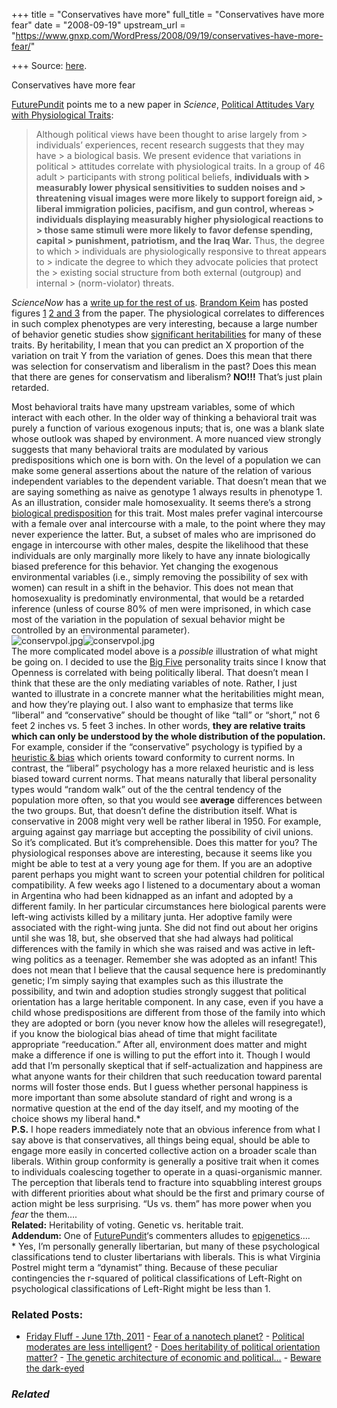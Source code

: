 +++
title = "Conservatives have more"
full_title = "Conservatives have more fear"
date = "2008-09-19"
upstream_url = "https://www.gnxp.com/WordPress/2008/09/19/conservatives-have-more-fear/"

+++
Source: [here](https://www.gnxp.com/WordPress/2008/09/19/conservatives-have-more-fear/).

Conservatives have more fear

[FuturePundit](http://www.futurepundit.com/archives/005552.html) points me to a new paper in *Science*, [Political Attitudes Vary with Physiological Traits](http://www.sciencemag.org/cgi/content/abstract/321/5896/1667):

> Although political views have been thought to arise largely from > individuals’ experiences, recent research suggests that they may have > a biological basis. We present evidence that variations in political > attitudes correlate with physiological traits. In a group of 46 adult > participants with strong political beliefs, **individuals with > measurably lower physical sensitivities to sudden noises and > threatening visual images were more likely to support foreign aid, > liberal immigration policies, pacifism, and gun control, whereas > individuals displaying measurably higher physiological reactions to > those same stimuli were more likely to favor defense spending, capital > punishment, patriotism, and the Iraq War.** Thus, the degree to which > individuals are physiologically responsive to threat appears to > indicate the degree to which they advocate policies that protect the > existing social structure from both external (outgroup) and internal > (norm-violator) threats.

*ScienceNow* has a [write up for the rest of us](http://sciencenow.sciencemag.org/cgi/content/full/sciencenow;2008/918/2). [Brandom Keim](http://blog.wired.com/wiredscience/2008/09/fearmongering-h.html) has posted figures [1](http://blog.wired.com/.shared/image.html?/photos/uncategorized/2008/09/18/threatresonse2.jpg) [2 and 3](http://blog.wired.com/.shared/image.html?/photos/uncategorized/2008/09/18/threatresponse.jpg) from the paper. The physiological correlates to differences in such complex phenotypes are very interesting, because a large number of behavior genetic studies show [significant heritabilities](https://en.wikipedia.org/wiki/Heritability) for many of these traits. By heritability, I mean that you can predict an X proportion of the variation on trait Y from the variation of genes. Does this mean that there was selection for conservatism and liberalism in the past? Does this mean that there are genes for conservatism and liberalism? **NO!!!** That’s just plain retarded.

  
Most behavioral traits have many upstream variables, some of which interact with each other. In the older way of thinking a behavioral trait was purely a function of various exogenous inputs; that is, one was a blank slate whose outlook was shaped by environment. A more nuanced view strongly suggests that many behavioral traits are modulated by various predispositions which one is born with. On the level of a population we can make some general assertions about the nature of the relation of various independent variables to the dependent variable. That doesn’t mean that we are saying something as naive as genotype 1 always results in phenotype 1. As an illustration, consider male homosexuality. It seems there’s a strong [biological predisposition](http://aappolicy.aappublications.org/cgi/reprint/pediatrics;113/6/1827.pdf) for this trait. Most males prefer vaginal intercourse with a female over anal intercourse with a male, to the point where they may never experience the latter. But, a subset of males who are imprisoned do engage in intercourse with other males, despite the likelihood that these individuals are only marginally more likely to have any innate biologically biased preference for this behavior. Yet changing the exogenous environmental variables (i.e., simply removing the possibility of sex with women) can result in a shift in the behavior. This does not mean that homosexuality is predominatly environmental, that would be a retarded inference (unless of course 80% of men were imprisoned, in which case most of the variation in the population of sexual behavior might be controlled by an environmental parameter).  
![conservpol.jpg](https://i0.wp.com/blogs.discovermagazine.com/gnxp/files/conservpol.jpg?resize=500%2C460)![conservpol.jpg](https://i0.wp.com/blogs.discovermagazine.com/gnxp/files/conservpol.jpg?resize=500%2C460)  
The more complicated model above is a *possible* illustration of what might be going on. I decided to use the [Big Five](https://en.wikipedia.org/wiki/Big_Five_personality_traits) personality traits since I know that Openness is correlated with being politically liberal. That doesn’t mean I think that these are the only mediating variables of note. Rather, I just wanted to illustrate in a concrete manner what the heritabilities might mean, and how they’re playing out. I also want to emphasize that terms like “liberal” and “conservative” should be thought of like “tall” or “short,” not 6 feet 2 inches vs. 5 feet 3 inches. In other words, **they are relative traits which can only be understood by the whole distribution of the population.**  
For example, consider if the “conservative” psychology is typified by a [heuristic & bias](http://www.acceleratingfuture.com/michael/works/heuristicsandbiases.htm) which orients toward conformity to current norms. In contrast, the “liberal” psychology has a more relaxed heuristic and is less biased toward current norms. That means naturally that liberal personality types would “random walk” out of the the central tendency of the population more often, so that you would see **average** differences between the two groups. But, that doesn’t define the distribution itself. What is conservative in 2008 might very well be rather liberal in 1950. For example, arguing against gay marriage but accepting the possibility of civil unions.  
So it’s complicated. But it’s comprehensible. Does this matter for you? The physiological responses above are interesting, because it seems like you might be able to test at a very young age for them. If you are an adoptive parent perhaps you might want to screen your potential children for political compatibility. A few weeks ago I listened to a documentary about a woman in Argentina who had been kidnapped as an infant and adopted by a different family. In her particular circumstances here biological parents were left-wing activists killed by a military junta. Her adoptive family were associated with the right-wing junta. She did not find out about her origins until she was 18, but, she observed that she had always had political differences with the family in which she was raised and was active in left-wing politics as a teenager. Remember she was adopted as an infant! This does not mean that I believe that the causal sequence here is predominantly genetic; I’m simply saying that examples such as this illustrate the possibility, and twin and adoption studies strongly suggest that political orientation has a large heritable component. In any case, even if you have a child whose predispositions are different from those of the family into which they are adopted or born (you never know how the alleles will resegregate!), if you know the biological bias ahead of time that might facilitate appropriate “reeducation.” After all, environment does matter and might make a difference if one is willing to put the effort into it. Though I would add that I’m personally skeptical that if self-actualization and happiness are what anyone wants for their children that such reeducation toward parental norms will foster those ends. But I guess whether personal happiness is more important than some absolute standard of right and wrong is a normative question at the end of the day itself, and my mooting of the choice shows my liberal hand.\*  
**P.S.** I hope readers immediately note that an obvious inference from what I say above is that conservatives, all things being equal, should be able to engage more easily in concerted collective action on a broader scale than liberals. Within group conformity is generally a positive trait when it comes to individuals coalescing together to operate in a quasi-organismic manner. The perception that liberals tend to fracture into squabbling interest groups with different priorities about what should be the first and primary course of action might be less surprising. “Us vs. them” has more power when you *fear* the them….  
**Related:** Heritability of voting. Genetic vs. heritable trait.  
**Addendum:** One of [FuturePundit](http://www.futurepundit.com/archives/005552.html)‘s commenters alludes to [epigenetics](https://en.wikipedia.org/wiki/Epigenetics)….  
\* Yes, I’m personally generally libertarian, but many of these psychological classifications tend to cluster libertarians with liberals. This is what Virginia Postrel might term a “dynamist” thing. Because of these peculiar contingencies the r-squared of political classifications of Left-Right on psychological classifications of Left-Right might be less than 1.

### Related Posts:

- [Friday Fluff - June 17th,
  2011](https://www.gnxp.com/WordPress/2011/06/17/friday-fluff-june-17th-2011/) - [Fear of a nanotech
  planet?](https://www.gnxp.com/WordPress/2008/12/09/fear-of-a-nanotech-planet/) - [Political moderates are less
  intelligent?](https://www.gnxp.com/WordPress/2009/03/12/political-moderates-are-less-intelligent/) - [Does heritability of political orientation
  matter?](https://www.gnxp.com/WordPress/2011/06/17/does-heritability-of-political-orientation-matter/) - [The genetic architecture of economic and
  political…](https://www.gnxp.com/WordPress/2012/05/11/the-genetic-architecture-of-economic-and-political-preferences/) - [Beware the
  dark-eyed](https://www.gnxp.com/WordPress/2008/08/18/beware-the-dark-eyed/)

### *Related*

[](https://www.addtoany.com/add_to/facebook?linkurl=https%3A%2F%2Fwww.gnxp.com%2FWordPress%2F2008%2F09%2F19%2Fconservatives-have-more-fear%2F&linkname=Conservatives%20have%20more%20fear "Facebook")[](https://www.addtoany.com/add_to/twitter?linkurl=https%3A%2F%2Fwww.gnxp.com%2FWordPress%2F2008%2F09%2F19%2Fconservatives-have-more-fear%2F&linkname=Conservatives%20have%20more%20fear "Twitter")[](https://www.addtoany.com/add_to/email?linkurl=https%3A%2F%2Fwww.gnxp.com%2FWordPress%2F2008%2F09%2F19%2Fconservatives-have-more-fear%2F&linkname=Conservatives%20have%20more%20fear "Email")[](https://www.addtoany.com/share)
